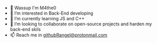 - 👋 Wassup I'm M4the0
- 👀 I’m interested in Back-End developing
- 🌱 I’m currently learning JS and C++
- 💞️ I’m looking to collaborate on open-source projects and harden my back-end skils
- 📫 Reach me in githubRangel@protonmail.com

<!---
M4the0/M4the0 is a ✨ special ✨ repository because its `README.md` (this file) appears on your GitHub profile.
You can click the Preview link to take a look at your changes.
--->

